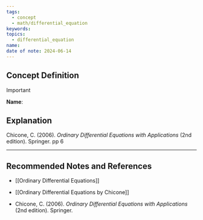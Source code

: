 ```yaml
---
tags:
  - concept
  - math/differential_equation
keywords: 
topics:
  - differential_equation
name: 
date of note: 2024-06-14
---
```


## Concept Definition

>[!important]
>**Name**: 



## Explanation


Chicone, C. (2006). _Ordinary Differential Equations with Applications_ (2nd edition). Springer. pp 6


-----------
##  Recommended Notes and References



- [[Ordinary Differential Equations]]

- [[Ordinary Differential Equations by Chicone]]
- Chicone, C. (2006). _Ordinary Differential Equations with Applications_ (2nd edition). Springer.
